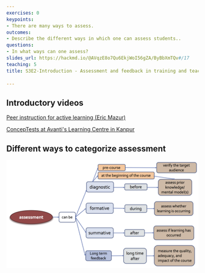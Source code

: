 ```yaml
---
exercises: 0
keypoints:
- There are many ways to assess.
outcomes:
- Describe the different ways in which one can assess students..
questions:
- In what ways can one assess?
slides_url: https://hackmd.io/@AVqzE8o7Qu6EkjWoI56gZA/ByBbXmTQv#/17
teaching: 5
title: S3E2-Introduction - Assessment and feedback in training and teaching

---
```



## Introductory videos

[Peer instruction for active learning (Eric Mazur)](https://www.youtube.com/watch?v=Z9orbxoRofI)

[ConcepTests at Avanti's Learning Centre in Kanpur](https://www.youtube.com/watch?v=2LbuoxAy56o&t=2s)


## Different ways to categorize assessment

![](../fig/Categories_Of_Assessment.png)
